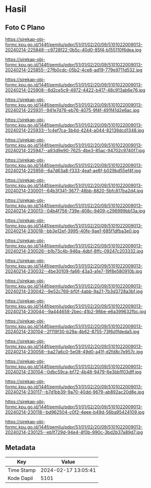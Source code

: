 # Hasil

## Foto C Plano

https://sirekap-obj-formc.kpu.go.id/144f/pemilu/pdpr/51/01/02/20/09/5101022009013-20240214-225848--c9728f22-0b5c-40d0-85f4-b155110f6dea.jpg

https://sirekap-obj-formc.kpu.go.id/144f/pemilu/pdpr/51/01/02/20/09/5101022009013-20240214-225855--27fb0cdc-05b2-4ce8-ad19-779e9711d532.jpg

https://sirekap-obj-formc.kpu.go.id/144f/pemilu/pdpr/51/01/02/20/09/5101022009013-20240214-225908--8d2ce5c9-4972-4422-b417-48c913ab6e76.jpg

https://sirekap-obj-formc.kpu.go.id/144f/pemilu/pdpr/51/01/02/20/09/5101022009013-20240214-225931--941e7d76-eb76-4075-9f4f-491f41d2e6ac.jpg

https://sirekap-obj-formc.kpu.go.id/144f/pemilu/pdpr/51/01/02/20/09/5101022009013-20240214-225933--1c4ef7ca-3b4d-4244-a044-82139dcd1348.jpg

https://sirekap-obj-formc.kpu.go.id/144f/pemilu/pdpr/51/01/02/20/09/5101022009013-20240214-225947--a93d9e90-7625-4be3-85ac-94702c9740f7.jpg

https://sirekap-obj-formc.kpu.go.id/144f/pemilu/pdpr/51/01/02/20/09/5101022009013-20240214-225956--6a7d63a8-f333-4eaf-ae6f-b029bd55ef4f.jpg

https://sirekap-obj-formc.kpu.go.id/144f/pemilu/pdpr/51/01/02/20/09/5101022009013-20240214-230001--64b3f341-3677-48bb-8820-5bfc817ba2d4.jpg

https://sirekap-obj-formc.kpu.go.id/144f/pemilu/pdpr/51/01/02/20/09/5101022009013-20240214-230013--04b4f756-739e-408c-9409-c296999bb13a.jpg

https://sirekap-obj-formc.kpu.go.id/144f/pemilu/pdpr/51/01/02/20/09/5101022009013-20240214-230018--bb3e12ef-3995-40fe-9ae1-685f1dfba3e0.jpg

https://sirekap-obj-formc.kpu.go.id/144f/pemilu/pdpr/51/01/02/20/09/5101022009013-20240214-230026--b1b73c4b-946a-4dbf-8ffc-09247c203332.jpg

https://sirekap-obj-formc.kpu.go.id/144f/pemilu/pdpr/51/01/02/20/09/5101022009013-20240214-230032--4be30109-fa66-43a3-a1e7-19f8e580910b.jpg

https://sirekap-obj-formc.kpu.go.id/144f/pemilu/pdpr/51/01/02/20/09/5101022009013-20240214-230042--9e52c769-bf0f-4abb-9a21-7b3d3728a3bf.jpg

https://sirekap-obj-formc.kpu.go.id/144f/pemilu/pdpr/51/01/02/20/09/5101022009013-20240214-230044--9a444658-2bec-41b2-98be-e6a399632fbc.jpg

https://sirekap-obj-formc.kpu.go.id/144f/pemilu/pdpr/51/01/02/20/09/5101022009013-20240214-230104--2f119f30-b29a-4b62-8755-73f6d1fdeda5.jpg

https://sirekap-obj-formc.kpu.go.id/144f/pemilu/pdpr/51/01/02/20/09/5101022009013-20240214-230058--ba27a6c0-5e08-49d0-a41f-d2fd8c7e957c.jpg

https://sirekap-obj-formc.kpu.go.id/144f/pemilu/pdpr/51/01/02/20/09/5101022009013-20240214-230104--0dbc59ca-bf72-4b48-9479-6e3bb1f03dff.jpg

https://sirekap-obj-formc.kpu.go.id/144f/pemilu/pdpr/51/01/02/20/09/5101022009013-20240214-230117--b7d1bb39-9a70-40dd-9679-ab892ac20d8e.jpg

https://sirekap-obj-formc.kpu.go.id/144f/pemilu/pdpr/51/01/02/20/09/5101022009013-20240214-230118--bd962504-c0f2-4eee-b49d-56ba95424109.jpg

https://sirekap-obj-formc.kpu.go.id/144f/pemilu/pdpr/51/01/02/20/09/5101022009013-20240214-230125--eb1f729d-94e4-4f0b-990c-3bd2b37a89d7.jpg


## Metadata

| Key        | Value               |
| ---------- | ------------------- |
| Time Stamp | 2024-02-17 13:05:41 |
| Kode Dapil | 5101                |



